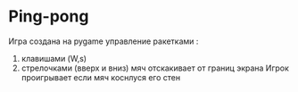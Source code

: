 # Ping-pong
Игра создана на pygame
управление ракетками :
1) клавишами (W,s)
2) стрелочками (вверх и вниз)
мяч отскакивает от границ экрана
Игрок  проигрывает  если мяч коснлуся его стен
